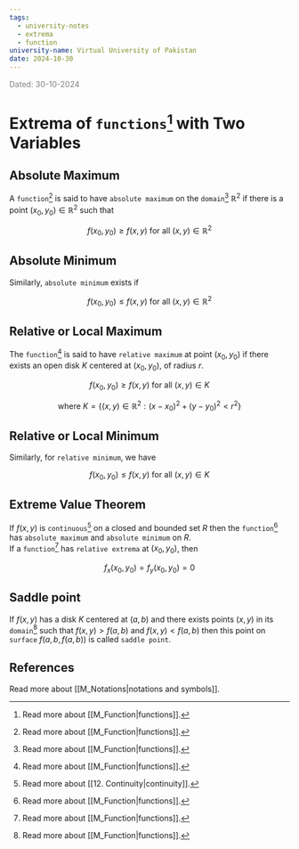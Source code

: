 ```yaml
---
tags:
  - university-notes
  - extrema
  - function
university-name: Virtual University of Pakistan
date: 2024-10-30
---
```


<span style="color: gray;">Dated: 30-10-2024</span>

# Extrema of `functions`[^1] with Two Variables

## Absolute Maximum

A `function`[^1] is said to have `absolute maximum` on the `domain`[^1] $\mathbb{R}^2$ if there is a point $(x_0, y_0) \in \mathbb{R}^2$ such that  

$$f(x_0, y_0) \ge f(x, y) \text{ for all } (x, y) \in \mathbb{R}^2$$

## Absolute Minimum

Similarly, `absolute minimum` exists if  

$$f(x_0, y_0) \le f(x, y) \text{ for all } (x, y) \in \mathbb{R}^2$$

## Relative or Local Maximum

The `function`[^1] is said to have `relative maximum` at point $(x_0, y_0)$ if there exists an open disk $K$ centered at $(x_0, y_0)$, of radius $r$.  

$$f(x_0, y_0) \ge f(x, y) \text{ for all } (x, y) \in K$$

$$\text{where } K = \{(x, y) \in \mathbb{R}^2 : (x - x_0)^2 + (y - y_0)^2 < r^2\}$$

## Relative or Local Minimum

Similarly, for `relative minimum`, we have  

$$f(x_0, y_0) \le f(x, y) \text{ for all } (x, y) \in K$$

## Extreme Value Theorem

If $f(x, y)$ is `continuous`[^2] on a closed and bounded set $R$ then the `function`[^1] has `absolute maximum` and `absolute minimum` on $R$.  
If a `function`[^1] has `relative extrema` at $(x_0, y_0)$, then  

$$f_x(x_0, y_0) = f_y(x_0, y_0) = 0$$

## Saddle point

If $f(x, y)$ has a disk $K$ centered at $(a, b)$ and there exists points $(x, y)$ in its `domain`[^1] such that $f(x, y) > f(a, b)$ and $f(x, y) < f(a, b)$ then this point on `surface` $f(a, b, f(a, b))$ is called `saddle point`.

## References

Read more about [[M_Notations|notations and symbols]].

[^1]: Read more about [[M_Function|functions]].
[^2]: Read more about [[12. Continuity|continuity]].